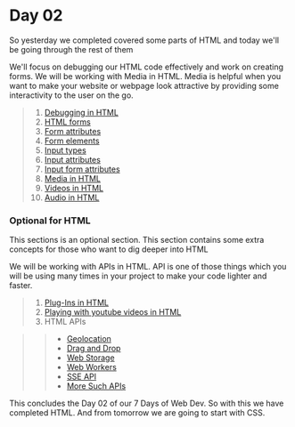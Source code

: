 # Day 02
So yesterday we completed covered some parts of HTML and today we'll be going through the rest of them

We'll focus on debugging our HTML code effectively and work on creating forms. We will be working with Media in HTML. Media is helpful when you want to make your website or webpage look attractive by providing some interactivity to the user on the go. 

> 1. [Debugging in HTML](https://drive.google.com/drive/u/2/folders/1TeliSdwFfNdTzdXhac6qPvXOijT7ChRm)
> 2. [HTML forms](https://www.w3schools.com/html/html_forms.asp)
> 3. [Form attributes](https://www.w3schools.com/html/html_forms_attributes.asp)
> 4. [Form elements](https://www.w3schools.com/html/html_form_elements.asp)
> 5. [Input types](https://www.w3schools.com/html/html_form_input_types.asp)
> 6. [Input attributes](https://www.w3schools.com/html/html_form_attributes.asp)
> 7. [Input form attributes](https://www.w3schools.com/html/html_form_attributes_form.asp)
> 8. [Media in HTML](https://www.w3schools.com/html/html_media.asp)
> 9. [Videos in HTML](https://www.w3schools.com/html/html5_video.asp)
> 10. [Audio in HTML](https://www.w3schools.com/html/html5_audio.asp)

### Optional for HTML
This sections is an optional section. This section contains some extra concepts for those who want to dig deeper into HTML

We will be working with APIs in HTML. API is one of those things which you will be using many times in your project to make your code lighter and faster. 

> 1. [Plug-Ins in HTML](https://www.w3schools.com/html/html_object.asp)
> 2. [Playing with youtube videos in HTML](https://www.w3schools.com/html/html_youtube.asp)
> 3. HTML APIs

> > - [Geolocation](https://www.w3schools.com/html/html5_geolocation.asp)
> > - [Drag and Drop](https://www.w3schools.com/html/html5_draganddrop.asp)
> > - [Web Storage](https://www.w3schools.com/html/html5_webstorage.asp)
> > - [Web Workers](https://www.w3schools.com/html/html5_webworkers.asp)
> > - [SSE API](https://www.w3schools.com/html/html5_serversentevents.asp)
> > - [More Such APIs](https://developer.mozilla.org/en-US/docs/Web/API)

This concludes the Day 02 of our 7 Days of Web Dev. So with this we have completed HTML. And from tomorrow we are going to start with CSS.